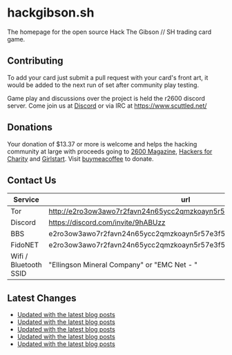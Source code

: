 # hackgibson.sh
The homepage for the open source Hack The Gibson // SH trading card game.


## Contributing

To add your card just submit a pull request with your card's front art, it would be added to the next run of set after community play testing.

Game play and discussions over the project is held the r2600 discord server. Come join us at [Discord](https://discord.com/invite/9hABUzz) or via IRC at https://www.scuttled.net/


## Donations

Your donation of $13.37 or more is welcome and helps the hacking community at large with proceeds going to [2600 Magazine](https://2600.com/), [Hackers for Charity](https://hackersforcharity.org) and [Girlstart](https://girlstart.org).  Visit [buymeacoffee](https://www.buymeacoffee.com/hackgibson.sh) to donate.


## Contact Us

Service | url
-|-
Tor | http://e2ro3ow3awo7r2favn24n65ycc2qmzkoayn5r57e3f56nvjwdcgg32ad.onion
Discord | https://discord.com/invite/9hABUzz
BBS | e2ro3ow3awo7r2favn24n65ycc2qmzkoayn5r57e3f56nvjwdcgg32ad.onion:23
FidoNET | e2ro3ow3awo7r2favn24n65ycc2qmzkoayn5r57e3f56nvjwdcgg32ad.onion:24554
Wifi / Bluetooth SSID | "Ellingson Mineral Company" or "EMC Net - <fidonet address>"

## Latest Changes
<!-- BLOG-POST-LIST:START -->
- [Updated with the latest blog posts](https://github.com/DFW2600/hackgibson.sh/commit/6f972c7bf06d6a0be8facdceba138d0b38ecf1c7)
- [Updated with the latest blog posts](https://github.com/DFW2600/hackgibson.sh/commit/e26a898f3cfd37fcc1bec64b65d843b9ceca4016)
- [Updated with the latest blog posts](https://github.com/DFW2600/hackgibson.sh/commit/5a85ebcd7f94884fe8a7248b78a168f1f31d537f)
- [Updated with the latest blog posts](https://github.com/DFW2600/hackgibson.sh/commit/deb382103968d4ce8912605620f33cd9587cfe9f)
- [Updated with the latest blog posts](https://github.com/DFW2600/hackgibson.sh/commit/2f43383e776d5eabce227541fd92299eaee47d4b)
<!-- BLOG-POST-LIST:END -->
